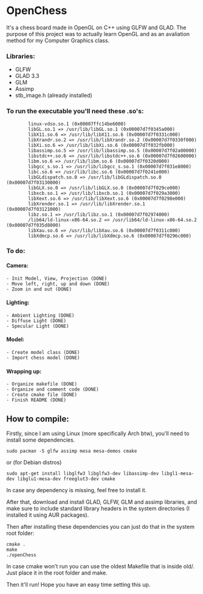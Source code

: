 # OpenChess 

It's a chess board made in OpenGL on C++ using GLFW and GLAD.
The purpose of this project was to actually learn OpenGL and as an avaliation method for my Computer Graphics class.

### Libraries:

- GLFW
- GLAD 3.3
- GLM
- Assimp
- stb_image.h (already installed)

### To run the executable you'll need these .so's:
```
        linux-vdso.so.1 (0x00007ffc14be6000)
        libGL.so.1 => /usr/lib/libGL.so.1 (0x00007d7f0345a000)
        libX11.so.6 => /usr/lib/libX11.so.6 (0x00007d7f0331c000)
        libXrandr.so.2 => /usr/lib/libXrandr.so.2 (0x00007d7f0330f000)
        libXi.so.6 => /usr/lib/libXi.so.6 (0x00007d7f032fb000)
        libassimp.so.5 => /usr/lib/libassimp.so.5 (0x00007d7f02a00000)
        libstdc++.so.6 => /usr/lib/libstdc++.so.6 (0x00007d7f02600000)
        libm.so.6 => /usr/lib/libm.so.6 (0x00007d7f0320d000)
        libgcc_s.so.1 => /usr/lib/libgcc_s.so.1 (0x00007d7f031e8000)
        libc.so.6 => /usr/lib/libc.so.6 (0x00007d7f0241e000)
        libGLdispatch.so.0 => /usr/lib/libGLdispatch.so.0 (0x00007d7f03130000)
        libGLX.so.0 => /usr/lib/libGLX.so.0 (0x00007d7f029ce000)
        libxcb.so.1 => /usr/lib/libxcb.so.1 (0x00007d7f029a3000)
        libXext.so.6 => /usr/lib/libXext.so.6 (0x00007d7f0298e000)
        libXrender.so.1 => /usr/lib/libXrender.so.1 (0x00007d7f03121000)
        libz.so.1 => /usr/lib/libz.so.1 (0x00007d7f02974000)
        /lib64/ld-linux-x86-64.so.2 => /usr/lib64/ld-linux-x86-64.so.2 (0x00007d7f035d8000)
        libXau.so.6 => /usr/lib/libXau.so.6 (0x00007d7f0311c000)
        libXdmcp.so.6 => /usr/lib/libXdmcp.so.6 (0x00007d7f0296c000)
```

### To do:

#### Camera:
    - Init Model, View, Projection (DONE)
    - Move left, right, up and down (DONE)
    - Zoom in and out (DONE)

#### Lighting:
    - Ambient Lighting (DONE)
    - Diffuse Light (DONE)
    - Specular Light (DONE)

#### Model:
    - Create model class (DONE)
    - Import chess model (DONE)

#### Wrapping up:
    - Organize makefile (DONE)
    - Organize and comment code (DONE)
    - Create cmake file (DONE)
    - Finish README (DONE)

## How to compile:
Firstly, since I am using Linux (more specifically Arch btw), you'll need to install some dependencies.

```
sudo pacman -S glfw assimp mesa mesa-demos cmake 
```

or (for Debian distros)

```
sudo apt-get install libglfw3 libglfw3-dev libassimp-dev libgl1-mesa-dev libglu1-mesa-dev freeglut3-dev cmake
```

In case any dependency is missing, feel free to install it.

After that, download and install GLAD, GLFW, GLM and assimp libraries, and make sure to include standard library headers in the system directories (I installed it using AUR packages).

Then after installing these dependencies you can just do that in the system root folder:

```
cmake .
make 
./openChess
```

In case cmake won't run you can use the oldest Makefile that is inside old/. Just place it in the root folder and make.

Then it'll run! Hope you have an easy time setting this up.